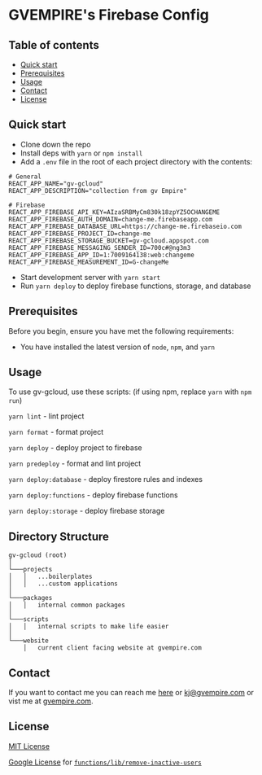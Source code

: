 
# GVEMPIRE's Firebase Config

## Table of contents

- [Quick start](#quick-start)
- [Prerequisites](#prerequisites)
- [Usage](#usage)
- [Contact](#contact)
- [License](#license)

## Quick start

- Clone down the repo
- Install deps with `yarn` or `npm install`
- Add a `.env` file in the root of each project directory
  with the contents:

```
# General
REACT_APP_NAME="gv-gcloud"
REACT_APP_DESCRIPTION="collection from gv Empire"

# Firebase
REACT_APP_FIREBASE_API_KEY=AIzaSRBMyCm830k18zpYZ5OCHANGEME
REACT_APP_FIREBASE_AUTH_DOMAIN=change-me.firebaseapp.com
REACT_APP_FIREBASE_DATABASE_URL=https://change-me.firebaseio.com
REACT_APP_FIREBASE_PROJECT_ID=change-me
REACT_APP_FIREBASE_STORAGE_BUCKET=gv-gcloud.appspot.com
REACT_APP_FIREBASE_MESSAGING_SENDER_ID=700c#@ng3m3
REACT_APP_FIREBASE_APP_ID=1:7009164138:web:changeme
REACT_APP_FIREBASE_MEASUREMENT_ID=G-changeMe
```

- Start development server with `yarn start`
- Run `yarn deploy` to deploy firebase functions, storage, and database

## Prerequisites

Before you begin, ensure you have met the following requirements:

<!--- These are just example requirements. Add, duplicate or remove as required --->

- You have installed the latest version of `node`, `npm`, and `yarn`

## Usage

To use gv-gcloud, use these scripts:
(if using npm, replace `yarn` with `npm run`)

`yarn lint` - lint project

`yarn format` - format project

`yarn deploy` - deploy project to firebase

`yarn predeploy` - format and lint project

`yarn deploy:database` - deploy firestore rules and indexes

`yarn deploy:functions` - deploy firebase functions

`yarn deploy:storage` - deploy firebase storage

## Directory Structure

```
gv-gcloud (root)
│
└───projects
│   │   ...boilerplates
│   │   ...custom applications
│
└───packages
│   │   internal common packages
│
└───scripts
│   │   internal scripts to make life easier
│
└───website
    │   current client facing website at gvempire.com
```

## Contact

If you want to contact me you can reach me [here](https:calendly.com/gvempire/discover) or [kj@gvempire.com](mailto:kj@gvempire.com) or vist me at [gvempire.com](https://gvempire.com).

## License

[MIT License](https://gitlab.com/gvempire/gv-gcloud/blob/a772c5143d804e91593f683ba58c21ed5e6ee346/LICENSE)

[Google License](https://gitlab.com/gvempire/gv-gcloud/blob/a772c5143d804e91593f683ba58c21ed5e6ee346/LICENSE#L26) for [`functions/lib/remove-inactive-users`](https://gitlab.com/gvempire/gv-gcloud/blob/96fe3ab51a3c475cf82f808db29f9b2172346c6e/firebase/functions/lib/remove-inactive-users.js)

